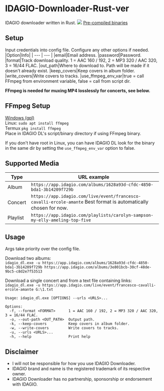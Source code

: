# IDAGIO-Downloader-Rust-ver
IDAGIO downloader written in Rust.
![](https://i.imgur.com/ecuvdU0.png)
[Pre-compiled binaries](https://github.com/Sorrow446/IDAGIO-Downloader-Rust-ver/releases/)

## Setup
Input credentials into config file.
Configure any other options if needed.
|Option|Info|
| --- | --- |
|email|Email address.
|password|Password.
|format|Track download quality. 1 = AAC 160 / 192, 2 = MP3 320 / AAC 320, 3 = 16/44 FLAC.
|out_path|Where to download to. Path will be made if it doesn't already exist.
|keep_covers|Keep covers in album folder.
|write_covers|Write covers to tracks.
|use_ffmpeg_env_var|true = call FFmpeg from environment variable, false = call from script dir.

**FFmpeg is needed for muxing MP4 losslessly for concerts, see below.**

## FFmpeg Setup
[Windows (gpl)](https://github.com/BtbN/FFmpeg-Builds/releases)    
Linux: `sudo apt install ffmpeg`    
Termux `pkg install ffmpeg`    
Place in IDAGIO DL's script/binary directory if using FFmpeg binary.

If you don't have root in Linux, you can have IDAGIO DL look for the binary in the same dir by setting the `use_ffmpeg_env_var` option to false.

## Supported Media
|Type|URL example|
| --- | --- |
|Album|`https://app.idagio.com/albums/1628a93d-cfdc-4850-bda1-3b14209f729b`
|Concert|`https://app.idagio.com/live/event/francesco-cavalli-ercole-amante` Best format is automatically chosen for now.
|Playlist|`https://app.idagio.com/playlists/carolyn-sampson-my-elly-ameling-top-five`

## Usage
Args take priority over the config file.

Download two albums:   
`idagio_dl.exe -u https://app.idagio.com/albums/1628a93d-cfdc-4850-bda1-3b14209f729b https://app.idagio.com/albums/3e801bcb-30cf-48de-9bc5-c8d2e7f53513`

Download a single concert and from a text file containing links:   
`idagio_dl.exe -u https://app.idagio.com/live/event/francesco-cavalli-ercole-amante G:\1.txt`

```
Usage: idagio_dl.exe [OPTIONS] --urls <URLS>...

Options:
  -f, --format <FORMAT>      1 = AAC 160 / 192, 2 = MP3 320 / AAC 320, 3 = 16/44 FLAC.
  -o, --out-path <OUT_PATH>  Output path.
  -k, --keep-covers          Keep covers in album folder.
  -w, --write-covers         Write covers to tracks.
  -u, --urls <URLS>...
  -h, --help                 Print help
```

## Disclaimer
- I will not be responsible for how you use IDAGIO Downloader.    
- IDAGIO brand and name is the registered trademark of its respective owner.    
- IDAGIO Downloader has no partnership, sponsorship or endorsement with IDAGIO.
